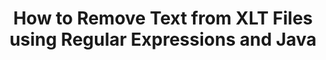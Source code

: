 ---
############################# Static ############################
layout: "auto-gen-gist"
draft: false
path: "redaction/java/regex/xlt"
otherformats: CSV DOC DOCM DOCX DOT DOTM DOTX PDF POT POTM PPS PPSM PPSX PPT PPTM PPTX RTF XLS XLSM XLSX XLTM XLTX  

############################# Head ############################
head_title: "Redact XLT Text via Regular Expression in Java"
head_description: "GroupDocs.Redactions Java API enables developers to redact text from PDF DOC DOCX RTF XLSX CSV PPT PPTX & images using regular expressions in Java"

############################# Header ############################
title: "How to Remove Text from XLT Files using Regular Expressions and Java"
description: "GroupDocs.Redactions Java API allows to redact, hide or remove sensitive text from word processing documents, worksheets, presentations, PDFs & images using regular expressions."

################### SubMenu/Download Button #####################
button:
    enable: true

############################# About ############################
about:
    enable: true
    title: "What is Text Sanitization?"
    content: |
        Text Redaction or Sanitization is the process of removing the confidential or unwanted text or information from digital documents while leaving intact the rest of the document or paragraph containing it. Redaction helps users as well as organization to protect their sensitive information by hiding or permanently removing them.   Using GroupDocs.Redaction Java API users can now redact, hide or remove sensitive text from word processing documents, worksheets, presentations, PDF and raster image files. The API provides a wide range of options and methods for the redaction of private information in the documents. It supports search and redact using regular expressions, usage of textual (exemption codes) or graphical (colored rectangles) redactions and many more. So why not give it a try and automate your document redaction process by downloading the API and explore its basic and advanced features. 

############################# Steps ############################
steps:
    enable: true
    block:
    - title_left: "Redact XLT using Regular Expressions in Java"
      content_left: |
        GroupDocs.Redaction allows to easily redact data of sensitive or private nature from your documents. The most popular redaction case is to remove a text from a document. 

        The following code can be used to apply textual redaction to a particular part of a document using regular expression. It allows users to replace all numbers, matching pattern "AA BB CCCCCC" with a  Blue color rectangle,

      title_right: "Remove Sensitive Data from XLT"
      content_right: |
        * Create an instance of [Redactor](https://apireference.groupdocs.com/redaction/java/com.groupdocs.redaction/Redactor) class & upload XLT file
        * Create an instance of [RegexRedaction](https://apireference.groupdocs.com/redaction/java/com.groupdocs.redaction.redactions/RegexRedaction) class
        * Call redactor.apply method with object of RegexRedaction class
        * Call redactor.save method to save the changes 

      gisthash: "6dea616a14aeeff21698dc03be62a341"
      gistfile: "RegularExpressionRedaction.java"
      
    - title_left: "System Requirements"
      content_left: |
        GroupDocs.Redaction for Java APIs are supported on all major platforms and operating systems. For complete system requirements guide, please visit [system requirements](https://docs.groupdocs.com/redaction/java/system-requirements) Before executing the code below, please make sure that you have the following prerequisites installled on your system:
        * Operating Systems: Microsoft Windows, Linux, MacOS
        * Development Environment: NetBeans, Intellij IDEA, Eclipse etc
        * Java Runtime Environment: J2SE 6.0 and above
        * Get the latest version of GroupDocs.Redaction for Java from [Maven](https://repository.groupdocs.com/webapp/#/artifacts/browse/tree/General/repo/com/groupdocs/groupdocs-redaction)
        
      title_right: "Why Use GroupDocs.Redaction"
      content_right: |
        * Allow users to add custom document formats and types of redactions
        * No additional software is required to remove sensitive information
        * Ability to set page range rendering document as PDF
        * Easy way to redact different types of metadata: author name, version, title, subject, description and many more
        * Document information extraction - file type, page count etc.

############################# Demos ############################
demos:
    enable: true
############################# About Formats ############################
about_formats:
    enable: true
############################# More Formats ############################
more_formats:
    enable: true

############################# Back to top ###############################
back_to_top:
    enable: true
---
